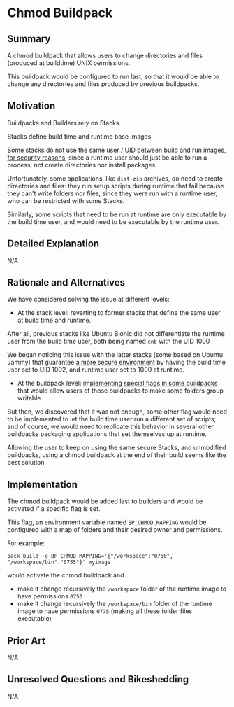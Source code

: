 # Chmod Buildpack

## Summary

A chmod buildpack that allows users to change directories and files (produced at buildtime) UNIX permissions.

This buildpack would be configured to run last, so that it would be able to change any directories and files produced by previous buildpacks.

## Motivation

Buildpacks and Builders rely on Stacks.

Stacks define build time and runtime base images.

Some stacks do not use the same user / UID between build and run images, [for security reasons](https://github.com/paketo-buildpacks/rfcs/blob/main/text/0045-user-ids.md), since a runtime user should just be able to run a process; not create directories nor install packages.

Unfortunately, some applications, like `dist-zip` archives, do need to create directories and files: they run setup scripts during runtime that fail because they can't write folders nor files, since they were run with a runtime user, who can be restricted with some Stacks. 

Similarly, some scripts that need to be run at runtime are only executable by the build time user, and would need to be executable by the runtime user.

## Detailed Explanation

N/A

## Rationale and Alternatives

We have considered solving the issue at different levels:

* At the stack level: reverting to former stacks that define the same user at build time and runtime.

After all, previous stacks like Ubuntu Bionic did not differentiate the runtime user from the build time user, both being named `cnb` with the UID 1000

We began noticing this issue with the latter stacks (some based on Ubuntu Jammy) that guarantee [a more secure environment](https://github.com/buildpacks/rfcs/blob/main/text/0085-run-uid.md) by having the build time user set to UID 1002, and runtime user set to 1000 at runtime.

* At the buildpack level: [implementing special flags in some buildpacks](https://github.com/paketo-buildpacks/dist-zip/pull/174) that would allow users of those buildpacks to make some folders group writable

But then, we discovered that it was not enough, some other flag would need to be implemented to let the build time user run a different set of scripts; and of course, we would need to replicate this behavior in several other buildpacks packaging applications that set themselves up at runtime.

Allowing the user to keep on using the same secure Stacks, and unmodified buildpacks, using a chmod buildpack at the end of their build seems like the best solution

## Implementation

The chmod buildpack would be added last to builders and would be activated if a specific flag is set.

This flag, an environment variable named `BP_CHMOD_MAPPING` would be configured with a map of folders and their desired owner and permissions.

For example:

`pack build -e BP_CHMOD_MAPPING='{"/workspace":"0750", "/workspace/bin":"0755"}' myimage`

would activate the chmod buildpack and 

* make it change recursively the `/workspace` folder of the runtime image to have permissions `0750`
* make it change recursively the `/workspace/bin` folder of the runtime image to have permissions `0775` (making all these folder files executable)

## Prior Art

N/A

## Unresolved Questions and Bikeshedding

N/A
